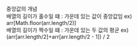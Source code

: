 중앙값의 개념   
배열의 길이가 홀수일 떄 : 가운데 있는 값이 중앙값임 ex) arr[Math.floor(arr.length/2)]   
배열의 길이가 짝수일 떄 : 가운데 있는 두 값의 평균  ex) (arr[arr.length/2]+arr[arr.length/2 - 1]) / 2